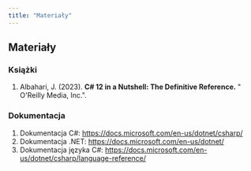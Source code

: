 ```yaml
---
title: "Materiały"
---
```


## Materiały

### Książki

1. Albahari, J. (2023). **C# 12 in a Nutshell: The Definitive Reference.** " O'Reilly Media, Inc.".

### Dokumentacja

1. Dokumentacja C#: <https://docs.microsoft.com/en-us/dotnet/csharp/>
2. Dokumentacja .NET: <https://docs.microsoft.com/en-us/dotnet/>
3. Dokumentacja języka C#: <https://docs.microsoft.com/en-us/dotnet/csharp/language-reference/>